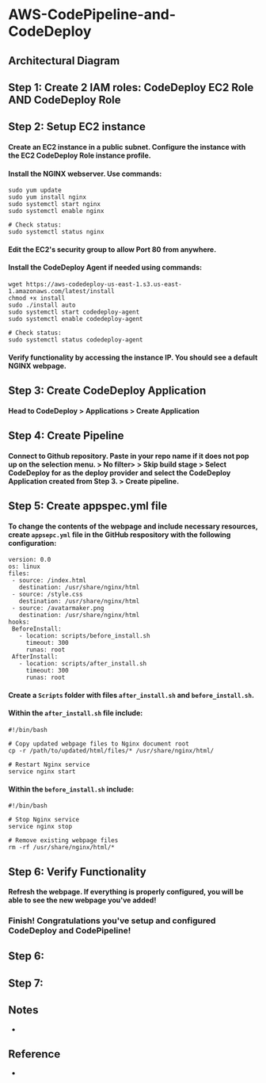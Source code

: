 # AWS-CodePipeline-and-CodeDeploy
#### 

## Architectural Diagram

## Step 1: Create 2 IAM roles: CodeDeploy EC2 Role AND CodeDeploy Role
#### 

## Step 2: Setup EC2 instance
#### Create an EC2 instance in a public subnet. Configure the instance with the EC2 CodeDeploy Role instance profile. 

#### Install the NGINX webserver. Use commands: 
```
sudo yum update
sudo yum install nginx
sudo systemctl start nginx
sudo systemctl enable nginx

# Check status:
sudo systemctl status nginx
```

#### Edit the EC2's security group to allow Port 80 from anywhere. 

#### Install the CodeDeploy Agent if needed using commands: 
```
wget https://aws-codedeploy-us-east-1.s3.us-east-1.amazonaws.com/latest/install
chmod +x install
sudo ./install auto
sudo systemctl start codedeploy-agent
sudo systemctl enable codedeploy-agent

# Check status:
sudo systemctl status codedeploy-agent

```

#### Verify functionality by accessing the instance IP. You should see a default NGINX webpage.

## Step 3: Create CodeDeploy Application
#### Head to CodeDeploy > Applications > Create Application

## Step 4: Create Pipeline
#### Connect to Github repository. Paste in your repo name if it does not pop up on the selection menu. > No filter> > Skip build stage > Select CodeDeploy for as the deploy provider and select the CodeDeploy Application created from Step 3. > Create pipeline. 

## Step 5: Create appspec.yml file
#### To change the contents of the webpage and include necessary resources, create `appsepc.yml` file in the GitHub respository with the following configuration: 

 ```
version: 0.0
os: linux
files:
  - source: /index.html
    destination: /usr/share/nginx/html
  - source: /style.css
    destination: /usr/share/nginx/html
  - source: /avatarmaker.png
    destination: /usr/share/nginx/html
hooks:
  BeforeInstall:
    - location: scripts/before_install.sh
      timeout: 300
      runas: root
  AfterInstall:
    - location: scripts/after_install.sh
      timeout: 300 
      runas: root
 ```

#### Create a `Scripts` folder with files `after_install.sh` and `before_install.sh`. 

#### Within the `after_install.sh` file include:

```
#!/bin/bash

# Copy updated webpage files to Nginx document root
cp -r /path/to/updated/html/files/* /usr/share/nginx/html/

# Restart Nginx service
service nginx start
```

#### Within the `before_install.sh` include:

```
#!/bin/bash

# Stop Nginx service
service nginx stop

# Remove existing webpage files
rm -rf /usr/share/nginx/html/*
```
## Step 6: Verify Functionality
#### Refresh the webpage. If everything is properly configured, you will be able to see the new webpage you've added! 

### Finish! Congratulations you've setup and configured CodeDeploy and CodePipeline!

## Step 6: 
#### 

## Step 7: 
#### 

## Notes
*

## Reference
* 
  

